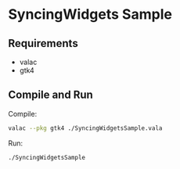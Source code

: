 # SyncingWidgets Sample

## Requirements

- valac
- gtk4

## Compile and Run

Compile:

```sh
valac --pkg gtk4 ./SyncingWidgetsSample.vala
```

Run:

```sh
./SyncingWidgetsSample
```

